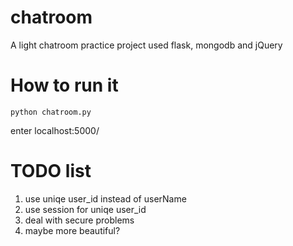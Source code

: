 # chatroom
A light chatroom practice project used flask, mongodb and jQuery

# How to run it
```
python chatroom.py
```
enter localhost:5000/

# TODO list
1. use uniqe user_id instead of userName
2. use session for uniqe user_id
3. deal with secure problems
4. maybe more beautiful?

